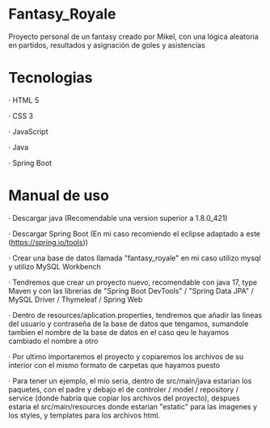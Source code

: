 # Fantasy_Royale
Proyecto personal de un fantasy creado por Mikel, con una lógica aleatoria en partidos, resultados y asignación de goles y asistencias

# Tecnologias

· HTML 5

· CSS 3

· JavaScript

· Java

· Spring Boot

# Manual de uso

· Descargar java (Recomendable una version superior a 1.8.0_421)

· Descargar Spring Boot (En mi caso recomiendo el eclipse adaptado a este (https://spring.io/tools))

· Crear una base de datos llamada "fantasy_royale" en mi caso utilizo mysql y utilizo MySQL Workbench

· Tendremos que crear un proyecto nuevo, recomendable con java 17, type Maven y con las librerias de "Spring Boot DevTools" / "Spring Data JPA" / MySQL Driver / Thymeleaf / Spring Web

· Dentro de resources/aplication.properties, tendremos que añadir las lineas del usuario y contraseña de la base de datos que tengamos, sumandole tambien el nombre de la base de datos en el caso qeu le hayamos cambiado el nombre a otro

· Por ultimo importaremos el proyecto y copiaremos los archivos de su interior con el mismo formato de carpetas que hayamos puesto

· Para tener un ejemplo, el mio seria, dentro de src/main/java estarian los paquetes, con el padre y debajo el de controler / model / repository / service (donde habria que copiar los archivos del proyecto), despues estaria el src/main/resources donde estarian "estatic" para las imagenes y los styles, y templates para los archivos html.

